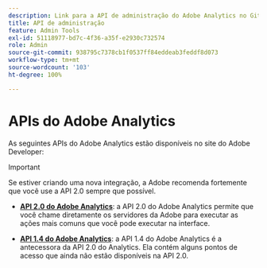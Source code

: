 ```yaml
---
description: Link para a API de administração do Adobe Analytics no Github.
title: API de administração
feature: Admin Tools
exl-id: 51118977-bd7c-4f36-a35f-e2930c732574
role: Admin
source-git-commit: 938795c7378cb1f0537ff84eddeab3feddf8d073
workflow-type: tm+mt
source-wordcount: '103'
ht-degree: 100%

---
```


# APIs do Adobe Analytics

As seguintes APIs do Adobe Analytics estão disponíveis no site do Adobe Developer:

>[!IMPORTANT]
>
>Se estiver criando uma nova integração, a Adobe recomenda fortemente que você use a API 2.0 sempre que possível.


* [**API 2.0 do Adobe Analytics**](https://developer.adobe.com/analytics-apis/docs/2.0/): a API 2.0 do Adobe Analytics permite que você chame diretamente os servidores da Adobe para executar as ações mais comuns que você pode executar na interface.

* [**API 1.4 do Adobe Analytics**](https://developer.adobe.com/analytics-apis/docs/1.4/): a API 1.4 do Adobe Analytics é a antecessora da API 2.0 do Analytics. Ela contém alguns pontos de acesso que ainda não estão disponíveis na API 2.0.
